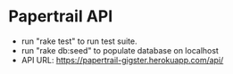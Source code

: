 # Papertrail API

* run "rake test" to run test suite.
* run "rake db:seed" to populate database on localhost
* API URL: https://papertrail-gigster.herokuapp.com/api/
